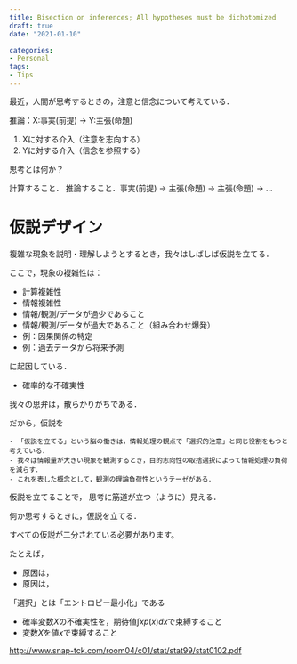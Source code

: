 ```yaml
---
title: Bisection on inferences; All hypotheses must be dichotomized
draft: true
date: "2021-01-10"

categories:
- Personal
tags:
- Tips
---
```


最近，人間が思考するときの，注意と信念について考えている．

推論：X:事実(前提) → Y:主張(命題)


1. Xに対する介入（注意を志向する）
2. Yに対する介入（信念を参照する）

思考とは何か？

計算すること．
推論すること．事実(前提) → 主張(命題) → 主張(命題) → ...


# 仮説デザイン

複雑な現象を説明・理解しようとするとき，我々はしばしば仮説を立てる．

ここで，現象の複雑性は：

- 計算複雑性
- 情報複雑性
- 情報/観測/データが過少であること
- 情報/観測/データが過大であること（組み合わせ爆発）
- 例：因果関係の特定
- 例：過去データから将来予測

に起因している．

- 確率的な不確実性

我々の思弁は，散らかりがちである．

だから，仮説を

```
- 「仮説を立てる」という脳の働きは，情報処理の観点で「選択的注意」と同じ役割をもつと考えている．
- 我々は情報量が大きい現象を観測するとき，目的志向性の取捨選択によって情報処理の負荷を減らす．
- これを表した概念として，観測の理論負荷性というテーゼがある．
```



仮説を立てることで，
思考に筋道が立つ（ように）見える．

何か思考するときに，仮説を立てる．

すべての仮説が二分されている必要があります。



たとえば，

- 原因は，
- 原因は，



「選択」とは「エントロピー最小化」である


- 確率変数$X$の不確実性を，期待値$\int xp(x) dx$で束縛すること
- 変数$X$を値$x$で束縛すること



http://www.snap-tck.com/room04/c01/stat/stat99/stat0102.pdf


